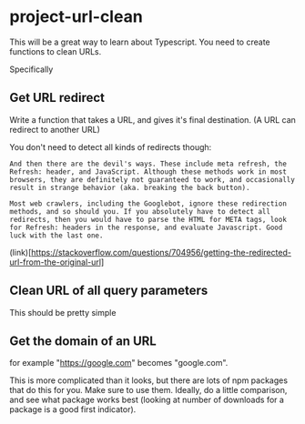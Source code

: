 # project-url-clean

This will be a great way to learn about Typescript. You need to create functions to clean URLs.

Specifically

## Get URL redirect

Write a function that takes a URL, and gives it's final destination. (A URL can redirect to another URL)

You don't need to detect all kinds of redirects though:
```
And then there are the devil's ways. These include meta refresh, the Refresh: header, and JavaScript. Although these methods work in most browsers, they are definitely not guaranteed to work, and occasionally result in strange behavior (aka. breaking the back button).

Most web crawlers, including the Googlebot, ignore these redirection methods, and so should you. If you absolutely have to detect all redirects, then you would have to parse the HTML for META tags, look for Refresh: headers in the response, and evaluate Javascript. Good luck with the last one.
```

(link)[https://stackoverflow.com/questions/704956/getting-the-redirected-url-from-the-original-url]

## Clean URL of all query parameters

This should be pretty simple

## Get the domain of an URL

for example "https://google.com" becomes "google.com".

This is more complicated than it looks, but there are lots of npm packages that do this for you. Make sure to use them. Ideally, do a little comparison, and see what package works best (looking at number of downloads for a package is a good first indicator).